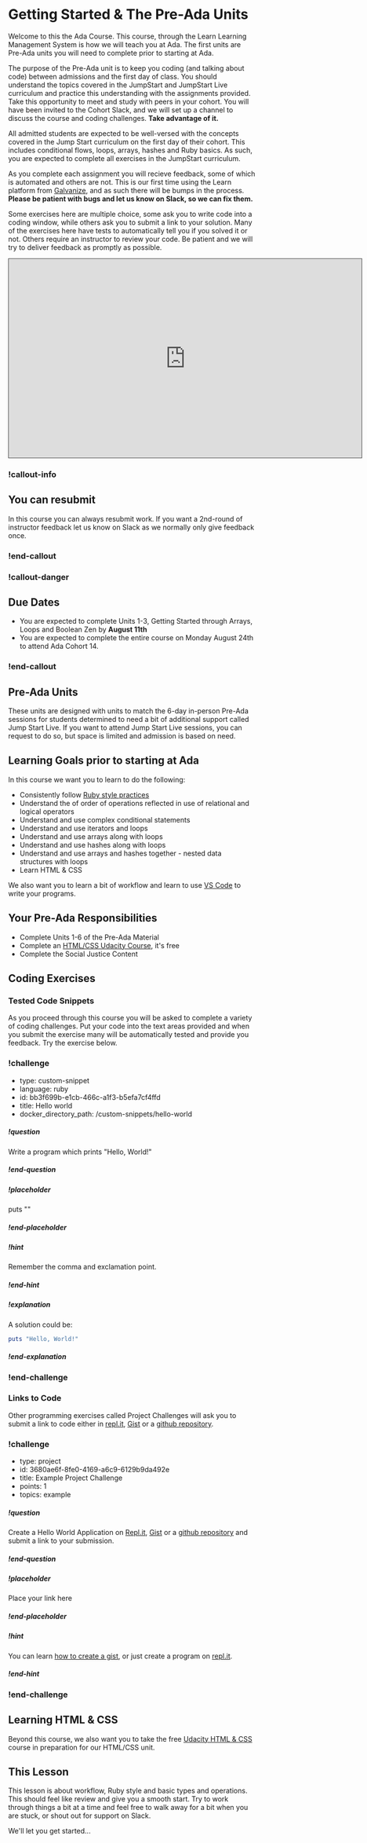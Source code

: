 # Getting Started & The Pre-Ada Units

Welcome to this the Ada Course.  This course, through the Learn Learning Management System is how we will teach you at Ada.  The first units are Pre-Ada units you will need to complete prior to starting at Ada.  

The purpose of the Pre-Ada unit is to keep you coding (and talking about code) between admissions and the first day of class. You should understand the topics covered in the JumpStart and JumpStart Live curriculum and practice this understanding with the assignments provided. Take this opportunity to meet and study with peers in your cohort.  You will have been invited to the Cohort Slack, and we will set up a channel to discuss the course and coding challenges.  **Take advantage of it.**

All admitted students are expected to be well-versed with the concepts covered in the Jump Start curriculum on the first day of their cohort. This includes conditional flows, loops, arrays, hashes and Ruby basics. As such, you are expected to complete all exercises in the JumpStart curriculum.  

As you complete each assignment you will recieve feedback, some of which is automated and others are not.  This is our first time using the Learn platform from [Galvanize](https://www.galvanize.com/), and as such there will be bumps in the process.  **Please be patient with bugs and let us know on Slack, so we can fix them.**

Some exercises here are multiple choice, some ask you to write code into a coding window, while others ask you to submit a link to your solution.  Many of the exercises here have tests to automatically tell you if you solved it or not.  Others require an instructor to review your code.  Be patient and we will try to deliver feedback as promptly as possible.  

<iframe src="https://adaacademy.hosted.panopto.com/Panopto/Pages/Embed.aspx?id=d10f79f1-9a90-4a99-bd97-abf301681569&autoplay=false&offerviewer=true&showtitle=true&showbrand=false&start=0&interactivity=all" style="width: 720px; height: 405px; border: 1px solid #464646;" allowfullscreen allow="autoplay"></iframe>

<!-- available callout types: info, success, warning, danger, secondary  -->
### !callout-info

## You can resubmit

In this course you can always resubmit work.  If you want a 2nd-round of instructor feedback let us know on Slack as we normally only give feedback once.

### !end-callout

<!-- available callout types: info, success, warning, danger, secondary  -->
### !callout-danger

## Due Dates

* You are expected to complete Units 1-3, Getting Started through Arrays, Loops and Boolean Zen by **August 11th**
* You are expected to complete the entire course on Monday August 24th to attend Ada Cohort 14.

### !end-callout

## Pre-Ada Units

These units are designed with units to match the 6-day in-person Pre-Ada sessions for students determined to need a bit of additional support called Jump Start Live.  If you want to attend Jump Start Live sessions, you can request to do so, but space is limited and admission is based on need.

## Learning Goals prior to starting at Ada

In this course we want you to learn to do the following:

*  Consistently follow [Ruby style practices](https://github.com/rubocop-hq/ruby-style-guide)
*  Understand the of order of operations reflected in use of relational and logical operators
*  Understand and use complex conditional statements
*  Understand and use iterators and loops
*  Understand and use arrays along with loops
*  Understand and use hashes along with loops
*  Understand and use arrays and hashes together - nested data structures with loops
*  Learn HTML & CSS

We also want you to learn a bit of workflow and learn to use [VS Code](https://code.visualstudio.com/) to write your programs.

## Your Pre-Ada Responsibilities

* Complete Units 1-6 of the Pre-Ada Material
* Complete an [HTML/CSS Udacity Course](https://www.udacity.com/course/intro-to-html-and-css--ud001), it's free
* Complete the Social Justice Content

## Coding Exercises

### Tested Code Snippets

As you proceed through this course you will be asked to complete a variety of coding challenges.  Put your code into the text areas provided and when you submit the exercise many will be automatically tested and provide you feedback.  Try the exercise below.

<!-- >>>>>>>>>>>>>>>>>>>>>> BEGIN CHALLENGE >>>>>>>>>>>>>>>>>>>>>> -->
<!-- Replace everything in square brackets [] and remove brackets  -->

### !challenge

* type: custom-snippet
* language: ruby
* id: bb3f699b-e1cb-466c-a1f3-b5efa7cf4ffd
* title: Hello world
* docker_directory_path: /custom-snippets/hello-world
<!-- * points: [1] (optional, the number of points for scoring as a checkpoint) -->
<!-- * topics: [python, pandas] (optional the topics for analyzing points) -->

##### !question

Write a program which prints "Hello, World!"

##### !end-question

##### !placeholder

puts ""

##### !end-placeholder

<!-- other optional sections -->
##### !hint

Remember the comma and exclamation point.

##### !end-hint
<!-- !rubric - !end-rubric (markdown, instructors can see while scoring a checkpoint) -->
##### !explanation

A solution could be:  

```ruby
puts "Hello, World!"
```

##### !end-explanation

### !end-challenge

<!-- ======================= END CHALLENGE ======================= -->

### Links to Code

Other programming exercises called Project Challenges will ask you to submit a link to code either in [repl.it](https://repl.it), [Gist](https://gist.github.com) or a [github repository](https://github.com/).

<!-- >>>>>>>>>>>>>>>>>>>>>> BEGIN CHALLENGE >>>>>>>>>>>>>>>>>>>>>> -->
<!-- Replace everything in square brackets [] and remove brackets  -->

### !challenge

* type: project
* id: 3680ae6f-8fe0-4169-a6c9-6129b9da492e
* title: Example Project Challenge
* points: 1
* topics: example

##### !question

Create a Hello World Application on [Repl.it](https://repl.it), [Gist](https://gist.github.com) or a [github repository](https://github.com/) and submit a link to your submission.

##### !end-question

##### !placeholder

Place your link here

##### !end-placeholder

<!-- other optional sections -->
##### !hint 

You can learn [how to create a gist](https://docs.github.com/en/github/writing-on-github/creating-gists), or just create a program on [repl.it](https://repl.it).

##### !end-hint

<!-- !rubric - !end-rubric (markdown, instructors can see while scoring a checkpoint) -->
<!-- !explanation - !end-explanation (markdown, students can see after answering correctly) -->

### !end-challenge

<!-- ======================= END CHALLENGE ======================= -->


## Learning HTML & CSS 

Beyond this course, we also want you to take the free [Udacity HTML & CSS](https://www.udacity.com/course/intro-to-html-and-css--ud001)  course in preparation for our HTML/CSS unit.

## This Lesson

This lesson is about workflow, Ruby style and basic types and operations.  This should feel like review and give you a smooth start.  Try to work through things a bit at a time and feel free to walk away for a bit when you are stuck, or shout out for support on Slack.  

We'll let you get started...
